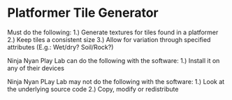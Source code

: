 # Platformer Tile Generator
Must do the following:
1.) Generate textures for tiles found in a platformer
2.) Keep tiles a consistent size
3.) Allow for variation through specified attributes (E.g.: Wet/dry? Soil/Rock?)

Ninja Nyan Play Lab can do the following with the software:
1.) Install it on any of their devices

Ninja Nyan PLay Lab may not do the following with the software:
1.) Look at the underlying source code
2.) Copy, modify or redistribute
